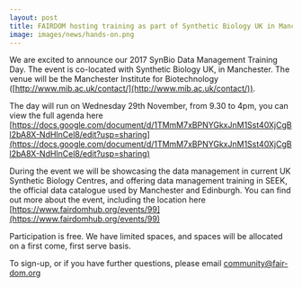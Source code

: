 ```yaml
---
layout: post
title: FAIRDOM hosting training as part of Synthetic Biology UK in Manchester on Wednesday 29th November.
image: images/news/hands-on.png
---
```



We are excited to announce our 2017 SynBio Data Management Training Day. The event is co-located with Synthetic Biology UK, in Manchester. The venue will be the Manchester Institute for Biotechnology ([http://www.mib.ac.uk/contact/](http://www.mib.ac.uk/contact/)).

The day will run on Wednesday 29th November, from 9.30 to 4pm, you can view the full agenda here [https://docs.google.com/document/d/1TMmM7xBPNYGkxJnM1Sst40XjCgBl2bA8X-NdHlnCel8/edit?usp=sharing](https://docs.google.com/document/d/1TMmM7xBPNYGkxJnM1Sst40XjCgBl2bA8X-NdHlnCel8/edit?usp=sharing)

During the event we will be showcasing the data management in current UK Synthetic Biology Centres, and offering data management training in SEEK, the official data catalogue used by Manchester and Edinburgh. You can find out more about the event, including the location here [https://www.fairdomhub.org/events/99](https://www.fairdomhub.org/events/99)

Participation is free. We have limited spaces, and spaces will be allocated on a first come, first serve basis.

To sign-up, or if you have further questions,  please email community@fair-dom.org